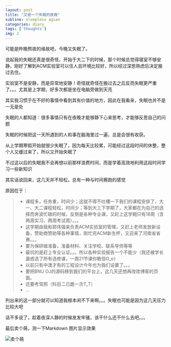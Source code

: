 ```yaml
---
layout: post
title: "又是一个失眠的夜晚"
subline: sleepless agian
categories: diary
tags: ['thoughts']
img: 2
---
```


可能是昨晚熬夜的缘故吧，今晚又失眠了。

说起我的失眠还真是很奇怪，开始于大二下的时候，那个时候总觉得寝室不够安静，刚好了解到ACM实验室可以住人且环境比较好，所以经过深思熟虑后决定搬过去住。

实验室不是安静，而是异常地安静！奇怪就奇怪在搬过去之后反而失眠更严重了。。。尤其是上学期，好多次都是坐在电脑旁做到天亮

其实我习惯于在不好的事情中看到其有价值的地方，因此在我看来，失眠也并不是一无是处

失眠的人都知道：很多事情只有在夜晚才能够静下心来思考，才能够反思自己的问题

失眠的时候把这一天所遇到的人和事在脑海里过一遍，总是会很有收获。

从上学期寒假开始就很少失眠了，因为每天比较累，可能经过这段时间的休整，整个人又缓过来了，所以又开始失眠了

不过这以后的失眠我不会再想以前那样浪费时间，而是学着高效地利用这段时间学习一些新知识

其实话说回来，这几天并不轻松，总有一种与时间赛跑的感觉

原因在于：

> * 课程多，任务重，时间少；这就不得不吐槽一下我们的课程安排了，大一、大二课程轻松，时间少；等到大三下学期了，大家都在为自己的选择而奔波忙碌的时候，反倒是各种专业课，又赶上这学期只有18周（含两周实习、两周考试周）。。。
> * 这学期由我和郭伟强来负责ACM实验室的管理，又赶上老师发放新设备，赞助商赞助等各种事情，刚忙完ACM新生杯，又迎来了河南省省赛。。。
> * 要为保研做准备，准备材料、关注学校、联系导师等等
> * 最坑的是赶上专业认证。。。所以各种实验报告一个不能少（我还被学长蛊惑选了所有选修课，一周21节课你敢信O_o）
> * 以前只有中澳才有的工程设计今年也为我们设置了。。。
> * 要把BNU OJ的源码移到我们的平台上，这几天还想再改改博客的页面。
> * 还要考驾照（科目二已跪一次T_T）
> * ...

列出来的这一部分就可以知道我根本闲不下来啊。。。失眠也可能是因为这几天压力比较大吧

话不多说了，趁着夜深人静的时候发发牢骚，该干什么还干什么去吧。。。

最后卖个萌，测一下Markdown 图片显示效果

![卖个萌](http://7xlnl2.com1.z0.glb.clouddn.com/post2-卖萌.jpg)
